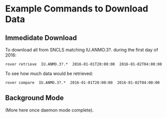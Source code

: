 
# Example Commands to Download Data

## Immedidate Download

To download all from SNCLS matching IU.ANMO.3?. during the first day
of 2016:

    rover retrieve  IU.ANMO.3?.*  2016-01-01T20:00:00  2016-01-02T04:00:00

To see how much data would be retrieved:

    rover compare  IU.ANMO.3?.*  2016-01-01T20:00:00  2016-01-02T04:00:00

## Background Mode

(More here once daemon mode complete).
